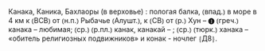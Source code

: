 ---
---

Канака, Каника, Бахлаоры (в верховье)
: пологая балка, ⦅впад.⦆ в море в 4 км к ⦅ВСВ⦆ от ⦅н.п.⦆ Рыбачье ⦅Алушт.⦆, к ⦅СВ⦆ от ⦅р.⦆ Хун – ❶ ⦅греч.⦆ канака – любимая; ⦅ср.⦆ ⦅р.пл.⦆ канак, канакай – ; ⦅ср.⦆ ⦅тюрк.⦆ ханака – «обитель религиозных подвижников» и конак - ночлег ⦃Д8⦄.
